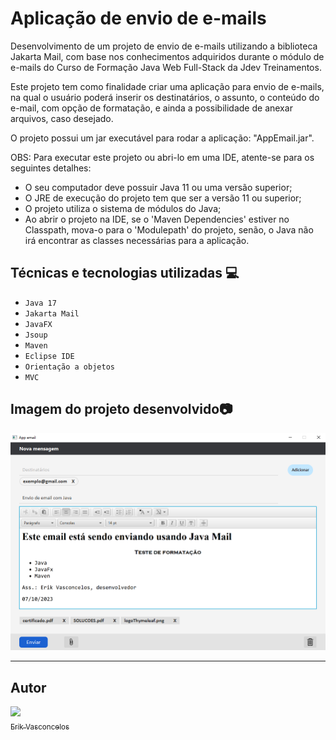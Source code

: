 # Aplicação de envio de e-mails

Desenvolvimento de um projeto de envio de e-mails utilizando a biblioteca Jakarta Mail, com base nos conhecimentos adquiridos durante o módulo de e-mails do Curso de Formação Java Web Full-Stack da Jdev Treinamentos.

Este projeto tem como finalidade criar uma aplicação para envio de e-mails, na qual o usuário poderá inserir os destinatários, o assunto, o conteúdo do e-mail, com opção de formatação, e ainda a possibilidade de anexar arquivos, caso desejado.

O projeto possui um jar executável para rodar a aplicação: "AppEmail.jar".

OBS: Para executar este projeto ou abri-lo em uma IDE, atente-se para os seguintes detalhes:

- O seu computador deve possuir Java 11 ou uma versão superior;  
- O JRE de execução do projeto tem que ser a versão 11 ou superior;
- O projeto utiliza o sistema de módulos do Java;
- Ao abrir o projeto na IDE, se o 'Maven Dependencies' estiver no Classpath, mova-o para o 'Modulepath' do projeto, senão, o Java não irá encontrar as classes necessárias para a aplicação. 

## Técnicas e tecnologias utilizadas :computer:

- ``Java 17``
- ``Jakarta Mail``
- ``JavaFX``
- ``Jsoup``
- ``Maven``
- ``Eclipse IDE``
- ``Orientação a objetos``
- ``MVC``

## Imagem do projeto desenvolvido:camera: 

![Imagem AppEmail](https://github.com/Erik-Vasconcelos/App-Email/blob/main/AppEmail.png)


----

## Autor

[<img src="https://avatars.githubusercontent.com/u/99845118?v=4" width=115><br><sub>Erik Vasconcelos</sub>](https://github.com/Erik-Vasconcelos)  
